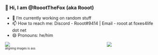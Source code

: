 ### 🌸 Hi, I am @RoootTheFox (aka Rooot)

- 🔭 I’m currently working on random stuff
- 📫 How to reach me: Discord - Rooot#9414 | Email - rooot at foxes4life dot net
- 😄 Pronouns: he/him

<!--
- 🌱 I’m currently learning ...
- 👯 I’m looking to collaborate on ...
- 🤔 I’m looking for help with ...
- 💬 Ask me about ...
hi
--!>

<div style="width: 70%;">
<img src="https://github-readme-stats.vercel.app/api?username=RoootTheFox&show_icons=true&include_all_commits=true&count_private=true&bg_color=00000000&hide_border=true"/>
<img align="right" src="https://github-readme-stats.vercel.app/api/top-langs/?username=RoootTheFox&cache_seconds=7777&layout=compact&bg_color=00000000&hide_border=true&card_width=240"/>
<div>

<sub><sub>aligning images is ass</sub></sub>
